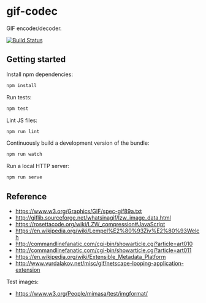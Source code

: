 # gif-codec

GIF encoder/decoder.

[![Build Status](https://travis-ci.org/potomak/gif-codec.svg?branch=master)](https://travis-ci.org/potomak/gif-codec)

## Getting started

Install npm dependencies:

```sh
npm install
```

Run tests:

```sh
npm test
```

Lint JS files:

```sh
npm run lint
```

Continuously build a development version of the bundle:

```sh
npm run watch
```

Run a local HTTP server:

```sh
npm run serve
```

## Reference

* https://www.w3.org/Graphics/GIF/spec-gif89a.txt
* http://giflib.sourceforge.net/whatsinagif/lzw_image_data.html
* https://rosettacode.org/wiki/LZW_compression#JavaScript
* https://en.wikipedia.org/wiki/Lempel%E2%80%93Ziv%E2%80%93Welch
* http://commandlinefanatic.com/cgi-bin/showarticle.cgi?article=art010
* http://commandlinefanatic.com/cgi-bin/showarticle.cgi?article=art011
* https://en.wikipedia.org/wiki/Extensible_Metadata_Platform
* http://www.vurdalakov.net/misc/gif/netscape-looping-application-extension

Test images:

* https://www.w3.org/People/mimasa/test/imgformat/
